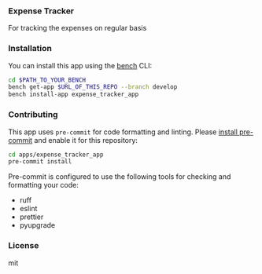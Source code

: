 ### Expense Tracker

For tracking the expenses on regular basis

### Installation

You can install this app using the [bench](https://github.com/frappe/bench) CLI:

```bash
cd $PATH_TO_YOUR_BENCH
bench get-app $URL_OF_THIS_REPO --branch develop
bench install-app expense_tracker_app
```

### Contributing

This app uses `pre-commit` for code formatting and linting. Please [install pre-commit](https://pre-commit.com/#installation) and enable it for this repository:

```bash
cd apps/expense_tracker_app
pre-commit install
```

Pre-commit is configured to use the following tools for checking and formatting your code:

- ruff
- eslint
- prettier
- pyupgrade

### License

mit
